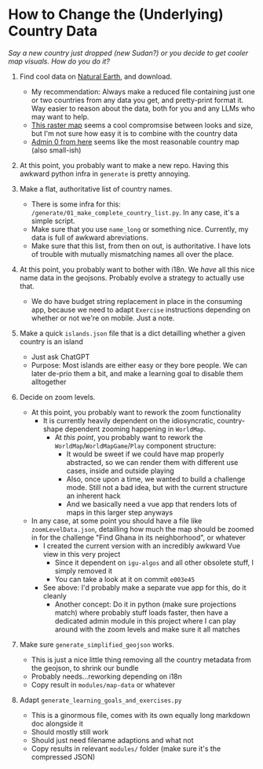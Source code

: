 # How to Change the (Underlying) Country Data

*Say a new country just dropped (new Sudan?) or you decide to get cooler map visuals. How do you do it?*

1. Find cool data on [Natural Earth](https://www.naturalearthdata.com/), and download.

    - My recommendation: Always make a reduced file containing just one or two countries from any data you get, and pretty-print format it. Way easier to reason about the data, both for you and any LLMs who may want to help.
    - [This raster map](https://www.naturalearthdata.com/downloads/50m-raster-data/50m-gray-earth/) seems a cool compromsise between looks and size, but I'm not sure how easy it is to combine with the country data
    - [Admin 0 from here](https://www.naturalearthdata.com/downloads/10m-cultural-vectors/) seems like the most reasonable country map (also small-ish)

2. At this point, you probably want to make a new repo. Having this awkward python infra in `generate` is pretty annoying.
3. Make a flat, authoritative list of country names.
    - There is some infra for this: `/generate/01_make_complete_country_list.py`. In any case, it's a simple script.
    - Make sure that you use `name_long` or something nice. Currently, my data is full of awkward abreviations.
    - Make sure that this list, from then on out, is authoritative. I have lots of trouble with mutually mismatching names all over the place.
4. At this point, you probably want to bother with i18n. We *have* all this nice name data in the geojsons. Probably evolve a strategy to actually use that.
    - We do have budget string replacement in place in the consuming app, because we need to adapt `Exercise` instructions depending on whether or not we're on mobile. Just a note.
5. Make a quick `islands.json` file that is a dict detailling whether a given country is an island
    - Just ask ChatGPT
    - Purpose: Most islands are either easy or they bore people. We can later de-prio them a bit, and make a learning goal to disable them alltogether
6. Decide on zoom levels.
    - At this point, you probably want to rework the zoom functionality
        - It is currently heavily dependent on the idiosyncratic, country-shape dependent zooming happening in `WorldMap`.
            - At *this point*, you probably want to rework the `WorldMap`/`WorldMapGame`/`Play` component structure:
                - It would be sweet if we could have map properly abstracted, so we can render them with different use cases, inside and outside playing
                - Also, once upon a time, we wanted to build a challenge mode. Still not a bad idea, but with the current structure an inherent hack
                - And we basically need a vue app that renders lots of maps in this larger step anyways
    - In any case, at some point you should have a file like `zoomLevelData.json`, detailling how much the map should be zoomed in for the challenge "Find Ghana in its neighborhood", or whatever
        - I created the current version with an incredibly awkward Vue view in this very project
            - Since it dependent on `igu-algos` and all other obsolete stuff, I simply removed it
            - You can take a look at it on commit `e003e45`
        - See above: I'd probably make a separate vue app for this, do it cleanly
            - Another concept: Do it in python (make sure projections match) where probably stuff loads faster, then have a dedicated admin module in this project where I can play around with the zoom levels and make sure it all matches
7. Make sure `generate_simplified_geojson` works. 
    - This is just a nice little thing removing all the country metadata from the geojson, to shrink our bundle
    - Probably needs...reworking depending on i18n
    - Copy result in `modules/map-data` or whatever
8. Adapt `generate_learning_goals_and_exercises.py`
    - This is a ginormous file, comes with its own equally long markdown doc alongside it
    - Should mostly still work
    - Should just need filename adaptions and what not
    - Copy results in relevant `modules/` folder (make sure it's the compressed JSON)